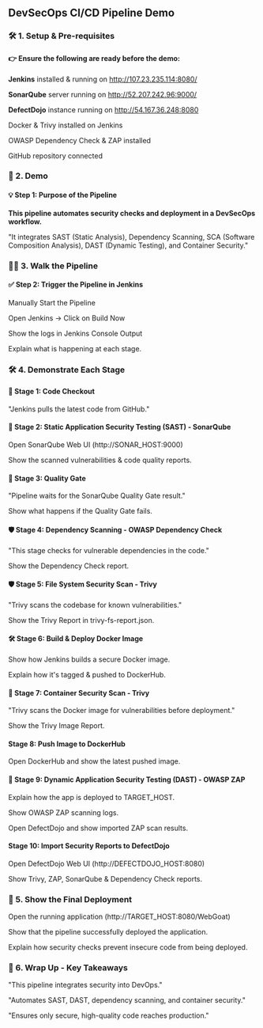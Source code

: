 ## DevSecOps CI/CD Pipeline Demo

### 🛠 1. Setup & Pre-requisites
 
#### 👉 Ensure the following are ready before the demo:

**Jenkins** installed & running on http://107.23.235.114:8080/

**SonarQube** server running on http://52.207.242.96:9000/

**DefectDojo** instance running on http://54.167.36.248:8080

Docker & Trivy installed on Jenkins

OWASP Dependency Check & ZAP installed

GitHub repository connected

### 🚀 2. Demo

#### 💡 Step 1: Purpose of the Pipeline

**This pipeline automates security checks and deployment in a DevSecOps workflow.**

"It integrates SAST (Static Analysis), Dependency Scanning, SCA (Software Composition Analysis), DAST (Dynamic Testing), and Container Security."

### 👨‍💻 3. Walk the Pipeline

#### ✅ Step 2: Trigger the Pipeline in Jenkins

Manually Start the Pipeline

Open Jenkins → Click on Build Now

Show the logs in Jenkins Console Output

Explain what is happening at each stage.

### 🛠 4. Demonstrate Each Stage

#### 🎯 Stage 1: Code Checkout

"Jenkins pulls the latest code from GitHub."

#### 🔎 Stage 2: Static Application Security Testing (SAST) - SonarQube

Open SonarQube Web UI (http://SONAR_HOST:9000)

Show the scanned vulnerabilities & code quality reports.

#### 📝 Stage 3: Quality Gate

"Pipeline waits for the SonarQube Quality Gate result."

Show what happens if the Quality Gate fails.

#### 🛡️ Stage 4: Dependency Scanning - OWASP Dependency Check

"This stage checks for vulnerable dependencies in the code."

Show the Dependency Check report.

#### 🛡️ Stage 5: File System Security Scan - Trivy

"Trivy scans the codebase for known vulnerabilities."

Show the Trivy Report in trivy-fs-report.json.

#### 🛠️ Stage 6: Build & Deploy Docker Image

Show how Jenkins builds a secure Docker image.

Explain how it's tagged & pushed to DockerHub.

#### 🐳 Stage 7: Container Security Scan - Trivy

"Trivy scans the Docker image for vulnerabilities before deployment."

Show the Trivy Image Report.

####  Stage 8: Push Image to DockerHub

Open DockerHub and show the latest pushed image.

#### 🧕 Stage 9: Dynamic Application Security Testing (DAST) - OWASP ZAP

Explain how the app is deployed to TARGET_HOST.

Show OWASP ZAP scanning logs.

Open DefectDojo and show imported ZAP scan results.

####  Stage 10: Import Security Reports to DefectDojo

Open DefectDojo Web UI (http://DEFECTDOJO_HOST:8080)

Show Trivy, ZAP, SonarQube & Dependency Check reports.

### 🎯 5. Show the Final Deployment

Open the running application (http://TARGET_HOST:8080/WebGoat)

Show that the pipeline successfully deployed the application.

Explain how security checks prevent insecure code from being deployed.

### 🎤 6. Wrap Up - Key Takeaways

"This pipeline integrates security into DevOps."

"Automates SAST, DAST, dependency scanning, and container security."

"Ensures only secure, high-quality code reaches production."

   
